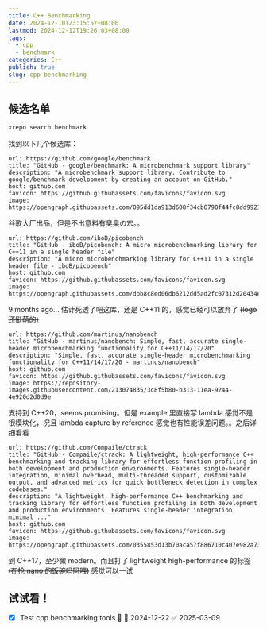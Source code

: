 ```yaml
---
title: C++ Benchmarking
date: 2024-12-10T23:15:57+08:00
lastmod: 2024-12-12T19:26:03+08:00
tags:
  - cpp
  - benchmark
categories: C++
publish: true
slug: cpp-benchmarking
---
```


## 候选名单

```bash
xrepo search benchmark
```

找到以下几个候选库：

```cardlink
url: https://github.com/google/benchmark
title: "GitHub - google/benchmark: A microbenchmark support library"
description: "A microbenchmark support library. Contribute to google/benchmark development by creating an account on GitHub."
host: github.com
favicon: https://github.githubassets.com/favicons/favicon.svg
image: https://opengraph.githubassets.com/095dd1da913d608f34cb6790f44fc8dd992145add82d9ee496425ab594ea4676/google/benchmark
```

谷歌大厂出品，但是不出意料有臭臭の宏。。

```cardlink
url: https://github.com/iboB/picobench
title: "GitHub - iboB/picobench: A micro microbenchmarking library for C++11 in a single header file"
description: "A micro microbenchmarking library for C++11 in a single header file - iboB/picobench"
host: github.com
favicon: https://github.githubassets.com/favicons/favicon.svg
image: https://opengraph.githubassets.com/dbb8c8ed06db6212dd5ad2fc07312d20434e6bc0a819ae5a280472c9f7dce07c/iboB/picobench
```

9 months ago... 估计死透了吧这库，还是 C++11 的，感觉已经可以放弃了 ~~(logo 还挺萌的)~~

```cardlink
url: https://github.com/martinus/nanobench
title: "GitHub - martinus/nanobench: Simple, fast, accurate single-header microbenchmarking functionality for C++11/14/17/20"
description: "Simple, fast, accurate single-header microbenchmarking functionality for C++11/14/17/20 - martinus/nanobench"
host: github.com
favicon: https://github.githubassets.com/favicons/favicon.svg
image: https://repository-images.githubusercontent.com/213074835/3c8f5b80-b313-11ea-9244-4e920d2d0d9e
```

支持到 C++20，seems promising。但是 example 里直接写 lambda 感觉不是很模块化，况且 lambda capture by reference 感觉也有性能误差问题。。之后详细看看

```cardlink
url: https://github.com/Compaile/ctrack
title: "GitHub - Compaile/ctrack: A lightweight, high-performance C++ benchmarking and tracking library for effortless function profiling in both development and production environments. Features single-header integration, minimal overhead, multi-threaded support, customizable output, and advanced metrics for quick bottleneck detection in complex codebases."
description: "A lightweight, high-performance C++ benchmarking and tracking library for effortless function profiling in both development and production environments. Features single-header integration, minimal ..."
host: github.com
favicon: https://github.githubassets.com/favicons/favicon.svg
image: https://opengraph.githubassets.com/0355853d13b70aca57f886710c407e982a738164718e33496d078f4734173efc/Compaile/ctrack
```

到 C++17，至少微 modern。而且打了 lightweight high-performance 的标签 ~~(在抢 nano 的饭碗吗阿喂)~~ 感觉可以一试

## 试试看！

- [x] Test cpp benchmarking tools 🔽 📅 2024-12-22 ✅ 2025-03-09

